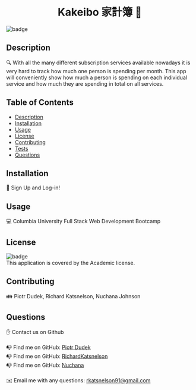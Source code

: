 
<h1 align="center">Kakeibo 家計簿 👋</h1>
  
![badge](https://img.shields.io/badge/license-Academic-brightgreen)<br />
## Description
🔍 With all the many different subscription services available nowadays it is very hard to track how much one person is spending per month. This app will conveniently show how much a person is spending on each individual service and how much they are spending in total on all services.
## Table of Contents
- [Description](#description)
- [Installation](#installation)
- [Usage](#usage)
- [License](#license)
- [Contributing](#contributing)
- [Tests](#tests)
- [Questions](#questions)
## Installation
💾 Sign Up and Log-in!
## Usage
💻 Columbia University Full Stack Web Development Bootcamp
## License
![badge](https://img.shields.io/badge/license-Academic-brightgreen)
<br />
This application is covered by the Academic license. 
## Contributing
👪 Piotr Dudek, Richard Katsnelson, Nuchana Johnson

## Questions
✋ Contact us on Github<br />
<br />
📭 Find me on GitHub: [Piotr Dudek](https://github.com/Piotr72us)<br />
📭 Find me on GitHub: [RichardKatsnelson](https://github.com/RichardKatsnelson)<br />
📭 Find me on GitHub: [Nuchana](https://github.com/nuchana)<br />
<br />
✉️ Email me with any questions: rkatsnelson91@gmail.com<br /><br />


